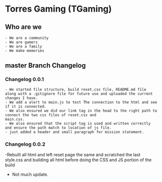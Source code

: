 # Torres Gaming (TGaming)

## Who are we 
    - We are a community
    - We are gamers
    - We are a family
    - We make memories

## master Branch Changelog
 
### Changelog 0.0.1
    - We started file structure, build reset.css file, README.md file along with a .gitignore file for future use and uploaded the current changes I have.
    - We add a alert to main.js to test The connection to the html and see if it is connected.
    - We also ensured we did our link tag in the head to the right path to connect the two css files of reset.css and 
    main.css.
    - We also ensured that the script tag is used and written correctly and ensure the path match to location of js file. 
    - just added a header and small paragraph for mission statement.
### Changelog 0.0.2
 -Rebuilt all html and left reset page the same and scratched the last style.css and building all html before doing the CSS and JS portion of the build
 - Not much update.
 